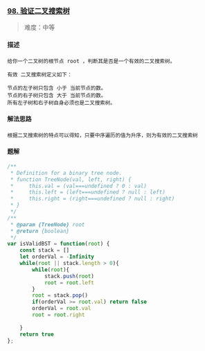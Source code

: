 ### [98. 验证二叉搜索树](https://leetcode.cn/problems/validate-binary-search-tree/)

> 难度：中等

#### 描述
```
给你一个二叉树的根节点 root ，判断其是否是一个有效的二叉搜索树。

有效 二叉搜索树定义如下：

节点的左子树只包含 小于 当前节点的数。
节点的右子树只包含 大于 当前节点的数。
所有左子树和右子树自身必须也是二叉搜索树。
```

#### 解法思路
```
根据二叉搜索树的特点可以得知，只要中序遍历的值为升序，则为有效的二叉搜索树
```

#### 题解

```JavaScript
/**
 * Definition for a binary tree node.
 * function TreeNode(val, left, right) {
 *     this.val = (val===undefined ? 0 : val)
 *     this.left = (left===undefined ? null : left)
 *     this.right = (right===undefined ? null : right)
 * }
 */
/**
 * @param {TreeNode} root
 * @return {boolean}
 */
var isValidBST = function(root) {
    const stack = []
    let orderVal = -Infinity
    while(root || stack.length > 0){
        while(root){
            stack.push(root)
            root = root.left
        }
        root = stack.pop()
        if(orderVal >= root.val) return false
        orderVal = root.val
        root = root.right
            
    }
    return true
};
```